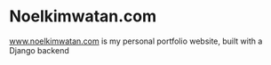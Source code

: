 # Noelkimwatan.com

www.noelkimwatan.com is my personal portfolio website, built with a Django backend
